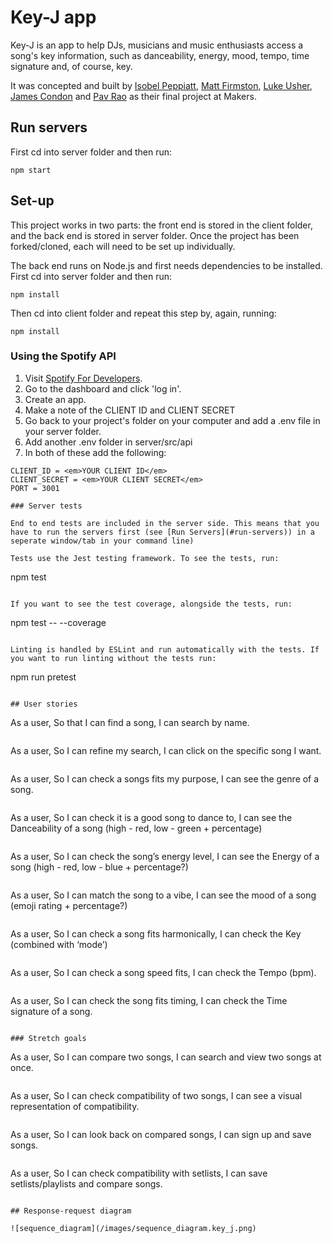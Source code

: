 # Key-J app

Key-J is an app to help DJs, musicians and music enthusiasts access a song's key information, such as danceability, energy, mood, tempo, time signature and, of course, key.

It was concepted and built by [Isobel Peppiatt](https://github.com/isobelpepp), [Matt Firmston](https://github.com/YoFirmy), [Luke Usher](https://github.com/lushcodes), [James Condon](https://github.com/JEC1100) and [Pav Rao](https://github.com/pav0107) as their final project at Makers.

## Run servers

First cd into server folder and then run:

```
npm start
```

## Set-up

This project works in two parts: the front end is stored in the client folder, and the back end is stored in server folder. Once the project has been forked/cloned, each will need to be set up individually.

The back end runs on Node.js and first needs dependencies to be installed. First cd into server folder and then run:

```
npm install
```

Then cd into client folder and repeat this step by, again, running:

```
npm install
```

### Using the Spotify API

1. Visit [Spotify For Developers](https://developer.spotify.com/).
2. Go to the dashboard and click 'log in'.
3. Create an app. 
4. Make a note of the CLIENT ID and CLIENT SECRET
5. Go back to your project's folder on your computer and add a .env file in your server folder.
6. Add another .env folder in server/src/api
7. In both of these add the following:
```
CLIENT_ID = <em>YOUR CLIENT ID</em>
CLIENT_SECRET = <em>YOUR CLIENT SECRET</em>
PORT = 3001

### Server tests

End to end tests are included in the server side. This means that you have to run the servers first (see [Run Servers](#run-servers)) in a seperate window/tab in your command line)

Tests use the Jest testing framework. To see the tests, run:

```
npm test
```

If you want to see the test coverage, alongside the tests, run:

```
npm test -- --coverage
```

Linting is handled by ESLint and run automatically with the tests. If you want to run linting without the tests run:

```
npm run pretest
```

## User stories

```
As a user,
So that I can find a song,
I can search by name.
```

```
As a user,
So I can refine my search,
I can click on the specific song I want.
```

```
As a user,
So I can check a songs fits my purpose,
I can see the genre of a song.
```

```
As a user,
So I can check it is a good song to dance to,
I can see the Danceability of a song (high - red, low - green  + percentage)
```

```
As a user,
So I can check the song’s energy level,
I can see the Energy of a song (high - red, low - blue + percentage?)
```

```
As a user,
So I can match the song to a vibe,
I can see the mood of a song (emoji rating + percentage?)
```

```
As a user,
So I can check a song fits harmonically,
I can check the Key (combined with ‘mode’)
```

```
As a user,
So I can check a song speed fits,
I can check the Tempo (bpm).
```

```
As a user,
So I can check the song fits timing,
I can check the Time signature of a song.
```

### Stretch goals

```
As a user,
So I can compare two songs,
I can search and view two songs at once.
```

```
As a user,
So I can check compatibility of two songs,
I can see a visual representation of compatibility.
```

```
As a user,
So I can look back on compared songs,
I can sign up and save songs.
```

```
As a user,
So I can check compatibility with setlists,
I can save setlists/playlists and compare songs.
```

## Response-request diagram

![sequence_diagram](/images/sequence_diagram.key_j.png)
